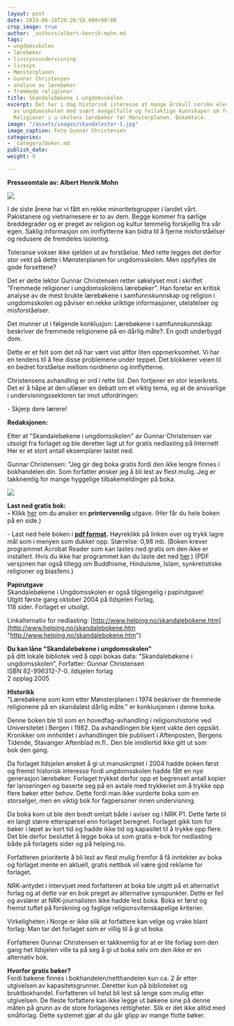 ```yaml
---
layout: post
date: 2019-06-18T20:28:59.000+00:00
crop_image: true
author: _authors/albert-henrik-mohn.md
tags:
- ungdomsskolen
- lærebøker
- livssynsundervisning
- livssyn
- Mønsterplanen
- Gunnar Christensen
- analyse av lærebøker
- fremmede religioner
title: Skandalebøkene i ungdomsskolen
excerpt: Det har i dag historisk interesse at mange årskull norske elever gikk ut
  av ungdomsskolen med svært mangelfulle og feilaktige kunnskaper om fremmede religioner.
  Religioner i u-skolens lærebøker før Mønsterplanen. Bokomtale.
image: "/assets/images/skandalestor-1.jpg"
image_caption: Foto Gunnar Christensen
categories:
- _category/boker.md
publish_date: 
weight: 9

---
```

**Presseomtale av: Albert Henrik Mohn**

![](http://www.helping.no/6.jpg)

I de siste årene har vi fått en rekke minoritetsgrupper i landet vårt. Pakistanere og vietnamesere er to av dem. Begge kommer fra sørlige breddegrader og er preget av religion og kultur temmelig forskjellig fra vår egen. Saklig informasjon om innflytterne kan bidra til å fjerne misforståelser og redusere de fremdeles isolering.

Toleranse vokser ikke sjelden ut av forståelse. Med rette legges det derfor stor vekt på dette i Mønsterplanen for ungdomsskolen. Men oppfylles de gode forsettene?

Det er dette lektor Gunnar Christensen retter søkelyset mot i skriftet "Fremmede religioner i ungdomsskolens lærebøker". Han foretar en kritisk analyse av de mest brukte lærebøkene i samfunnskunnskap og religion i ungdomsskolen og påviser en rekke uriktige informasjoner, utelatelser og misforståelser.

Det munner ut i følgende konklusjon: Lærebøkene i samfunnskunnskap beskriver de fremmede religionene på en dårlig måte?. En godt underbygd dom.

Dette er et felt som det nå har vært vist altfor liten oppmerksomhet. Vi har en tendens til å feie disse problemene under teppet. Det blokkerer veien til en bedret forståelse mellom nordmenn og innflytterne.

Christensens avhandling er ord i rette tid. Den fortjener en stor leserkrets. Det er å håpe at den utløser en debatt om et viktig tema, og at de ansvarlige i undervisningssektoren tar imot utfordringen:

\- Skjerp dere lærere!

**Redaksjonen:**

Etter at "Skandalebøkene i ungdomsskolen" av Gunnar Christensen var utsolgt fra forlaget og ble deretter lagt ut for gratis nedlasting på Internett Her er et stort antall eksemplarer lastet ned.

Gunnar Christensen:  "Jeg gir deg boka gratis fordi den ikke lengre finnes i bokhandelen din. Som forfatter ønsker jeg å bli lest av flest mulig. Jeg er takknemlig for mange hyggelige tilbakemeldinger på boka.

![](http://www.helping.no/skandalestor.jpg)

**Last ned gratis bok:**  
**-** Klikk [her](http://www.helping.no/skandale.htm) om du ønsker en **printervennlig** utgave. (Her får du hele boken på en side.)

\- Last ned hele boken i [**pdf format**](http://www.helping.no/skandalebokene.pdf)**.** Høyreklikk på linken over og trykk lagre mål som i menyen som dukker opp. Størrelse: 0,98 mb. (Boken krever programmet Acrobat Reader som kan lastes ned gratis om den ikke er installert. Hvis du ikke har programmet kan du laste det ned [her](http://www.adobe.com/products/acrobat/readstep2.html).) (PDF versjonen har også tillegg om Buddhisme, Hinduisme, Islam, synkretistiske religioner og blasfemi.)

**Papirutgave**  
Skandalebøkene i Ungdomsskolen er også tilgjengelig i papirutgave!  
Utgitt første gang oktober 2004 på Ildsjelen Forlag,  
118 sider. Forlaget er utsolgt.

Linkalternativ  for nedlasting: [http://www.helping.no/skandalebokene.htm](http://www.helping.no/skandalebokene.htm "http://www.helping.no/skandalebokene.htm")

**Du kan låne "Skandalebøkene i ungdomsskolen"**  
på ditt lokale bibliotek ved å oppi bokas data: "Skandalebøkene i ungdomsskolen", Forfatter: Gunnar Christensen  
ISBN 82-996312-7-0. ildsjelen forlag  
2 opplag 2005

**HIstorikk**  
"Lærebøkene som kom etter Mønsterplanen i 1974 beskriver de fremmede religionene på en skandaløst dårlig måte." er konklusjonen i denne boka.

Denne boken ble til som en hovedfag-avhandling i religionshistorie ved Universitetet i Bergen i 1982. Da avhandlingen ble kjent vakte den oppsikt. Kronikker om innholdet i avhandlingen ble publisert i Aftenposten, Bergens Tidende, Stavanger Aftenblad m.fl.. Den ble imidlertid ikke gitt ut som  
bok den gang.

Da forlaget Ildsjelen ønsket å gi ut manuskriptet i 2004 hadde boken først og fremst historisk interesse fordi ungdomsskolen hadde fått en nye generasjon lærebøker. Forlaget trykket derfor opp et begrenset antall kopier før lanseringen og baserte seg på en avtale med trykkeriet om å trykke opp flere bøker etter behov. Dette fordi man ikke vurderte boka som en storselger, men en viktig bok for fagpersoner innen undervisning.

Da boka kom ut ble den bredt omtalt både i aviser og i NRK P1. Dette førte til en langt større etterspørsel enn forlaget beregnet. Forlaget gikk tom for bøker i løpet av kort tid og hadde ikke tid og kapasitet til å trykke opp flere. Det ble derfor besluttet å legge boka ut som gratis e-bok for nedlasting både på forlagets sider og på helping.no.

Forfatteren prioriterte å bli lest av flest mulig fremfor å få inntekter av boka og forlaget mente en aktuell, gratis nettbok vil være god reklame for forlaget.

NRK-antydet i intervjuet med forfatteren at boka ble utgitt på et alternativt forlag og at dette var en bok preget av alternative synspunkter. Dette er feil og avslører at NRK-journalisten ikke hadde lest boka. Boka er først og fremst tuftet på forskning og faglige religionsvitenskapelige kriterier.

Virkeligheten i Norge er ikke slik at forfattere kan velge og vrake blant forlag: Man tar det forlaget som er villig til å gi ut boka.

Forfatteren Gunnar Christensen er takknemlig for at er lite forlag som den gang het Ildsjelen ville ta på seg å gi ut boka selv om den ikke er en alternativ bok.

**Hvorfor gratis bøker?**  
Fordi bøkene finnes i bokhandelen/netthandelen kun ca. 2 år etter utgivelsen av kapasitetsgrunner. Deretter kun på biblioteket og bruktbokhandel. Forfatteren vil helst bli lest så lenge som mulig etter utgivelsen. De fleste forfattere kan ikke legge ut bøkene sine på denne måten på grunn av de store forlagenes rettigheter. Slik er det ikke alltid med småforlag. Dette systemet gjør at du går glipp av mange flotte bøker.